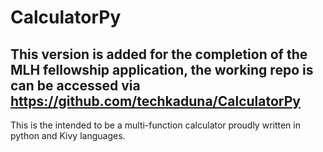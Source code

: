 # CalculatorPy
## This version is added for the completion of the MLH fellowship application, the working repo is can be accessed via https://github.com/techkaduna/CalculatorPy
This is the intended to be a multi-function calculator proudly written in python and Kivy languages.

